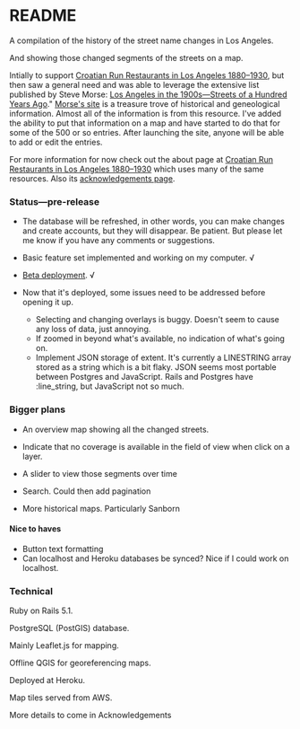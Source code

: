 # README
A  compilation of the history of the street name changes in Los Angeles. 

And showing those changed segments  of the streets on a map.

Intially to support [Croatian Run Restaurants in Los Angeles 1880&ndash;1930](https://secure-shore-68966.herokuapp.com),
but then saw a general need and was able to leverage the extensive list published by Steve Morse: [Los Angeles in the 1900s&mdash;Streets of a Hundred Years Ago](http://stevemorse.org/census/changes/LosAngelesChanges2.htm)." [Morse's site](http://stevemorse.org/) is a treasure trove of historical and geneological information. Almost all of the information is from this resource. I've added the ability to put that information on a map and have started to do that for some of the 500 or so entries. After launching the site, anyone will be able to add or edit the entries.

For more information for now check out the about page at [Croatian Run Restaurants in Los Angeles  1880&ndash;1930](https://stark-cove-20051.herokuapp.com/about) which uses many of the same resources. Also its [acknowledgements page](https://stark-cove-20051.herokuapp.com/about).

### Status—pre-release
- The database will be refreshed, in other words, you can make changes and create accounts, but they will disappear. Be patient. But please let me know if you have any comments or suggestions.

- Basic feature set implemented and working on my computer. √

- [Beta deployment](https://stark-cove-20051.herokuapp.com/). √

- Now that it's deployed, some issues need to be addressed before opening it up.  
    * Selecting and changing overlays is buggy. Doesn't seem to cause any loss of data, just annoying. 
    * If zoomed in beyond what's available, no indication of what's going on.
    * Implement JSON storage of extent. It's currently a LINESTRING array stored as a string which is a bit flaky. JSON seems most portable between Postgres and JavaScript. Rails and Postgres have :line_string, but JavaScript not so much. 

### Bigger plans
- An overview map showing all the changed streets. 

- Indicate that no coverage is available in the field of view when click on a layer.

- A slider to view those segments over time

- Search. Could then add pagination 

- More historical maps. Particularly Sanborn

#### Nice to haves
  * Button text formatting
  * Can localhost and Heroku databases be synced? Nice if I could work on localhost.

### Technical
Ruby on Rails 5.1. 

PostgreSQL (PostGIS) database. 

Mainly Leaflet.js for mapping. 

Offline QGIS for georeferencing maps. 

Deployed at Heroku. 

Map tiles served from AWS.

More details to come in Acknowledgements
 